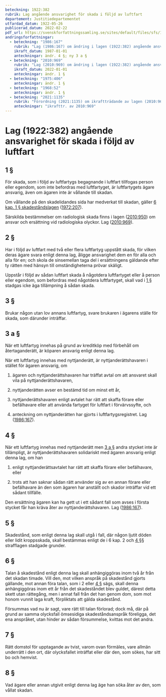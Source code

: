 ```yaml
---
beteckning: 1922:382
rubrik: Lag angående ansvarighet för skada i följd av luftfart
departement: Justitiedepartementet
utfardad_datum: 1922-05-26
publicerad_datum: 2022-02-22
pdf_url: https://svenskforfattningssamling.se/sites/default/files/sfs/1922-05/SFS1922-382.pdf
andringsforfattningar:
  - beteckning: "1986:167"
    rubrik: "Lag (1986:167) om ändring i lagen (1922:382) angående ansvarighet för skada i följd av luftfart"
    ikraft_datum: 1987-01-01
    anteckningar: ändr. 4 §; ny 3 a §
  - beteckning: "2010:969"
    rubrik: "Lag (2010:969) om ändring i lagen (1922:382) angående ansvarighet för skada i följd av luftfart"
    ikraft_datum: 2022-01-01
    anteckningar: ändr. 1 §
  - beteckning: "1975:406"
    anteckningar: ändr. 1 §
  - beteckning: "1968:52"
    anteckningar: ändr. 1 §
  - beteckning: "2021:1135"
    rubrik: "Förordning (2021:1135) om ikraftträdande av lagen (2010:969) om ändring i lagen (1922:382) angående ansvarighet för skada i följd av luftfart"
    anteckningar: "ikrafttr. av 2010:969"
---
```


# Lag (1922:382) angående ansvarighet för skada i följd av luftfart

## 1 §

För skada, som i följd av luftfartygs begagnande i luftfart tillfogas person eller egendom, som inte befordras med luftfartyget, är luftfartygets ägare ansvarig, även om ägaren inte är vållande till skadan.

Om vållande på den skadelidandes sida har medverkat till skadan, gäller [6 kap. 1 § skadeståndslagen](https://selex.se/eli/sfs/1972/207#kap6.1) ([1972:207](https://selex.se/eli/sfs/1972/207)).

Särskilda bestämmelser om radiologisk skada finns i lagen ([2010:950](https://selex.se/eli/sfs/2010/950)) om ansvar och ersättning vid radiologiska olyckor. Lag ([2010:969](https://selex.se/eli/sfs/2010/969)).

## 2 §

Har i följd av luftfart med två eller flera luftfartyg uppstått skada, för vilken deras ägare svara enligt denna lag, åligge ansvarighet dem en för alla och alla för en; och skola de sinsemellan taga del i ersättningens gäldande efter ty rätten med hänsyn till omständigheterna prövar skäligt.

Uppstår i följd av sådan luftfart skada å någotdera luftfartyget eller å person eller egendom, som befordras med någotdera luftfartyget, skall vad i [1 §](#1) stadgas icke äga tillämpning å sådan skada.

## 3 §

Brukar någon utan lov annans luftfartyg, svare brukaren i ägarens ställe för skada, som därunder inträffar.

## 3 a §

När ett luftfartyg innehas på grund av kreditköp med förbehåll om återtaganderätt, är köparen ansvarig enligt denna lag.

När ett luftfartyg innehas med nyttjanderätt, är nyttjanderättshavaren i stället för ägaren ansvarig, om

1. ägaren och nyttjanderättshavaren har träffat avtal om att ansvaret skall vila på nyttjanderättshavaren,

2. nyttjanderätten avser en bestämd tid om minst ett år,

3. nyttjanderättshavaren enligt avtalet har rätt att skaffa förare eller befälhavare eller att använda fartyget för luftfart i förvärvssyfte, och

4. anteckning om nyttjanderätten har gjorts i luftfartygsregistret. Lag ([1986:167](https://selex.se/eli/sfs/1986/167)).

## 4 §

När ett luftfartyg innehas med nyttjanderätt men [3 a §](#3a) andra stycket inte är tillämpligt, är nyttjanderättshavaren solidariskt med ägaren ansvarig enligt denna lag, om han

1. enligt nyttjanderättsavtalet har rätt att skaffa förare eller befälhavare, eller

2. trots att han saknar sådan rätt använder sig av en annan förare eller befälhavare än den som ägaren har anställt och skador inträffar vid ett sådant tillfälle.

Den ersättning ägaren kan ha gett ut i ett sådant fall som avses i första stycket får han kräva åter av nyttjanderättshavaren. Lag ([1986:167](https://selex.se/eli/sfs/1986/167)).

## 5 §

Skadestånd, som enligt denna lag skall utgå i fall, där någon ljutit döden eller lidit kroppsskada, skall bestämmas enligt de i 6 kap. 2 och [4 §](#4)§ strafflagen stadgade grunder.

## 6 §

Talan å skadestånd enligt denna lag skall anhängiggöras inom två år från det skadan timade. Vill den, mot vilken anspråk på skadestånd gjorts gällande, mot annan föra talan, som i 2 eller [4 §](#4) sägs, skall denna anhängiggöras inom ett år från det skadeståndet blev guldet, därest detta skett utan rättegång, men i annat fall från det han genom dom, som mot honom vunnit laga kraft, förpliktats att gälda skadestånd.

Försummas vad nu är sagt, vare rätt till talan förlorad; dock må, där på grund av samma olycksfall ömsesidiga skadeståndsanspråk föreligga, det ena anspråket, utan hinder av sådan försummelse, kvittas mot det andra.

## 7 §

Rätt domstol för upptagande av tvist, varom ovan förmäles, vare allmän underrätt i den ort, där olycksfallet inträffat eller där den, som sökes, har sitt bo och hemvist.

## 8 §

Vad ägare eller annan utgivit enligt denna lag äge han söka åter av den, som vållat skadan.
